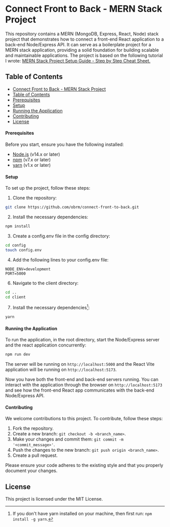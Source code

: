 # Connect Front to Back - MERN Stack Project

This repository contains a MERN (MongoDB, Express, React, Node) stack project that demonstrates how to connect a front-end React application to a back-end Node/Express API. It can serve as a boilerplate project for a MERN stack application, providing a solid foundation for building scalable and maintainable applications. 
The project is based on the following tutorial I wrote: [MERN Stack Project Setup Guide - Step by Step Cheat Sheet.](https://medium.com/@obrm770/mern-stack-project-setup-guide-step-by-step-cheat-sheet-25fae8d08a9a)


## Table of Contents 

- [Connect Front to Back - MERN Stack Project](#connect-front-to-back---mern-stack-project)
- [Table of Contents](#table-of-contents)
- [Prerequisites](#prerequisites)
- [Setup](#setup)
- [Running the Application](#running-the-application)
- [Contributing](#contributing)
- [License](#license)

#### Prerequisites

Before you start, ensure you have the following installed:

* [Node.js](https://nodejs.org/en/download) (v14.x or later)
* [npm](https://www.npmjs.com/get-npm) (v7.x or later)
* [yarn](https://classic.yarnpkg.com/lang/en/docs/install) (v1.x or later)

#### Setup

To set up the project, follow these steps:

1. Clone the repository:

```bash
git clone https://github.com/obrm/connect-front-to-back.git
```

2. Install the necessary dependencies:

```bash
npm install
```

3. Create a config.env file in the config directory:

```bash
cd config
touch config.env
```  
4. Add the following lines to your config.env file:
```env
NODE_ENV=development
PORT=5000
```

6. Navigate to the client directory:
```bash
cd ..
cd client
```
7. Install the necessary dependencies[^1]:
```bash
yarn
```

#### Running the Application

To run the application, in the root directory, start the Node/Express server and the react application concurrently:

```bash
npm run dev
```
The server will be running on `http://localhost:5000` and the React Vite application will be running on `http://localhost:5173`.

Now you have both the front-end and back-end servers running. You can interact with the application through the browser on `http://localhost:5173` and see how the front-end React app communicates with the back-end Node/Express API.

#### Contributing

We welcome contributions to this project. To contribute, follow these steps:

1. Fork the repository.
2. Create a new branch: `git checkout -b <branch_name>`.
3. Make your changes and commit them: `git commit -m '<commit_message>'`.
4. Push the changes to the new branch: `git push origin <branch_name>`.
5. Create a pull request.

Please ensure your code adheres to the existing style and that you properly document your changes.

## License

This project is licensed under the MIT License. 

[^1]: If you don't have yarn installed on your machine, then first run: `npm install -g yarn`.
